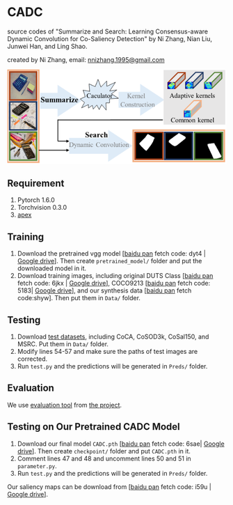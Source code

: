 # CADC

source codes of "Summarize and Search: Learning Consensus-aware Dynamic Convolution for Co-Saliency Detection" by Ni Zhang, Nian Liu, Junwei Han, and Ling Shao.

created by Ni Zhang, email: nnizhang.1995@gmail.com

![avatar](https://github.com/nnizhang/CADC/blob/main/Figure.png)

## Requirement
1. Pytorch 1.6.0
2. Torchvision 0.3.0
3. [apex](https://github.com/NVIDIA/apex)


## Training
1. Download the pretrained vgg model [[baidu pan](https://pan.baidu.com/s/19cik8v7Ix5YOo7sdEosp9A) fetch code: dyt4 | [Google drive](https://drive.google.com/drive/folders/1ZKK7Le5veXJVD3DZ8OdrO9CdqL2QOFAl?usp=sharing)]. Then create `pretrained_model/` folder and put the downloaded model in it.
2. Download training images, including original DUTS Class [[baidu pan](https://pan.baidu.com/s/1MG_aJ-Q_7xpxAOkxM8obrA) fetch code: 6jkx | [Google drive](https://drive.google.com/file/d/1XCeHbuuhy17Q8q6oT-uIWHDIZyGy7cFk/view?usp=sharing)], COCO9213 [[baidu pan](https://pan.baidu.com/s/1wOxdP6EQEqMwjg3_v1z2-A) fetch code: 5183| [Google drive](https://drive.google.com/file/d/1fOfSX_CtWizDapB0OeTJxAydL2yDOP5H/view?usp=sharing)], and our synthesis data [[baidu pan](https://pan.baidu.com/s/1m7imyp5gzgsCpA0xZFOW7Q) fetch code:shyw]. Then put them in `Data/` folder.

## Testing 
1. Download [test datasets](http://dpfan.net/CoSOD3K/), including CoCA, CoSOD3k, CoSal150, and MSRC. Put them in `Data/` folder.
2. Modify lines 54-57 and make sure the paths of test images are corrected.
3. Run `test.py` and the predictions will be generated in `Preds/` folder.

## Evaluation
We use [evaluation tool](http://dpfan.net/wp-content/uploads/CoSalBenchmark-EvaluationTools.zip) from [the project](http://dpfan.net/CoSOD3K/).

## Testing on Our Pretrained CADC Model
1. Download our final model `CADC.pth` [[baidu pan](https://pan.baidu.com/s/11A0zw3rW2N_JXbZ4xlL6eQ) fetch code: 6sae| [Google drive](https://drive.google.com/file/d/18eCfpfIIWveFuQM60lsyhN1J6I4gLbyY/view?usp=sharing)]. Then create `checkpoint/` folder and put `CADC.pth` in it.
2. Comment lines 47 and 48 and uncomment lines 50 and 51 in `parameter.py`. 
3. Run `test.py` and the predictions will be generated in `Preds/` folder.

Our saliency maps can be download from [[baidu pan](https://pan.baidu.com/s/1bkCrqsOzNAgH-VSM0p7fMA) fetch code: i59u | [Google drive](https://drive.google.com/file/d/1LBBQOBeasn6O2caccs5t1e26ilv-d62h/view?usp=sharing)].




